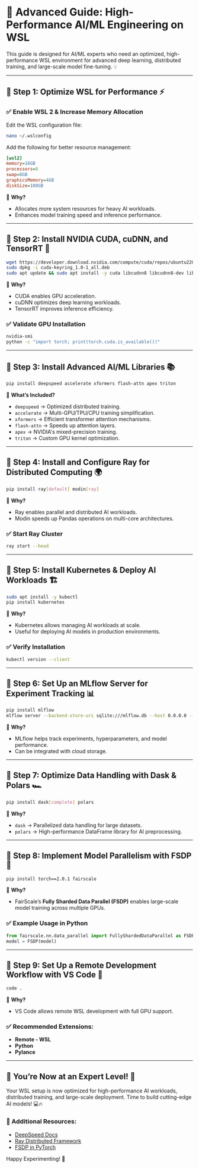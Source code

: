 # 🚀 Advanced Guide: High-Performance AI/ML Engineering on WSL

This guide is designed for AI/ML experts who need an optimized, high-performance WSL environment for advanced deep learning, distributed training, and large-scale model fine-tuning. 💡

---
## 🔹 Step 1: Optimize WSL for Performance ⚡

### ✅ Enable WSL 2 & Increase Memory Allocation
Edit the WSL configuration file:
```sh
nano ~/.wslconfig
```
Add the following for better resource management:
```ini
[wsl2]
memory=16GB
processors=8
swap=8GB
graphicsMemory=4GB
diskSize=100GB
```
📌 **Why?**
- Allocates more system resources for heavy AI workloads.
- Enhances model training speed and inference performance.

---
## 🔹 Step 2: Install NVIDIA CUDA, cuDNN, and TensorRT 🚀
```sh
wget https://developer.download.nvidia.com/compute/cuda/repos/ubuntu2204/x86_64/cuda-keyring_1.0-1_all.deb
sudo dpkg -i cuda-keyring_1.0-1_all.deb
sudo apt update && sudo apt install -y cuda libcudnn8 libcudnn8-dev libnvinfer8 libnvinfer-plugin8
```
📌 **Why?**
- CUDA enables GPU acceleration.
- cuDNN optimizes deep learning workloads.
- TensorRT improves inference efficiency.

### ✅ Validate GPU Installation
```sh
nvidia-smi
python -c "import torch; print(torch.cuda.is_available())"
```

---
## 🔹 Step 3: Install Advanced AI/ML Libraries 📚
```sh
pip install deepspeed accelerate xformers flash-attn apex triton
```
📌 **What’s Included?**
- `deepspeed` → Optimized distributed training.
- `accelerate` → Multi-GPU/TPU/CPU training simplification.
- `xformers` → Efficient transformer attention mechanisms.
- `flash-attn` → Speeds up attention layers.
- `apex` → NVIDIA's mixed-precision training.
- `triton` → Custom GPU kernel optimization.

---
## 🔹 Step 4: Install and Configure Ray for Distributed Computing 🌍
```sh
pip install ray[default] modin[ray]
```
📌 **Why?**
- Ray enables parallel and distributed AI workloads.
- Modin speeds up Pandas operations on multi-core architectures.

### ✅ Start Ray Cluster
```sh
ray start --head
```

---
## 🔹 Step 5: Install Kubernetes & Deploy AI Workloads 🏗️
```sh
sudo apt install -y kubectl
pip install kubernetes
```
📌 **Why?**
- Kubernetes allows managing AI workloads at scale.
- Useful for deploying AI models in production environments.

### ✅ Verify Installation
```sh
kubectl version --client
```

---
## 🔹 Step 6: Set Up an MLflow Server for Experiment Tracking 📊
```sh
pip install mlflow
mlflow server --backend-store-uri sqlite:///mlflow.db --host 0.0.0.0 --port 5000
```
📌 **Why?**
- MLflow helps track experiments, hyperparameters, and model performance.
- Can be integrated with cloud storage.

---
## 🔹 Step 7: Optimize Data Handling with Dask & Polars 🏎️
```sh
pip install dask[complete] polars
```
📌 **Why?**
- `dask` → Parallelized data handling for large datasets.
- `polars` → High-performance DataFrame library for AI preprocessing.

---
## 🔹 Step 8: Implement Model Parallelism with FSDP 🔄
```sh
pip install torch==2.0.1 fairscale
```
📌 **Why?**
- FairScale’s **Fully Sharded Data Parallel (FSDP)** enables large-scale model training across multiple GPUs.

### ✅ Example Usage in Python
```python
from fairscale.nn.data_parallel import FullyShardedDataParallel as FSDP
model = FSDP(model)
```

---
## 🔹 Step 9: Set Up a Remote Development Workflow with VS Code 📡
```sh
code .
```
📌 **Why?**
- VS Code allows remote WSL development with full GPU support.

### ✅ Recommended Extensions:
- **Remote - WSL**
- **Python**
- **Pylance**

---
## 🎯 You’re Now at an Expert Level! 🚀

Your WSL setup is now optimized for high-performance AI workloads, distributed training, and large-scale deployment. Time to build cutting-edge AI models! 💻🔥

### 🔗 Additional Resources:
- [DeepSpeed Docs](https://www.deepspeed.ai/)
- [Ray Distributed Framework](https://docs.ray.io/en/latest/)
- [FSDP in PyTorch](https://pytorch.org/docs/stable/fsdp.html)

Happy Experimenting! 🎉
